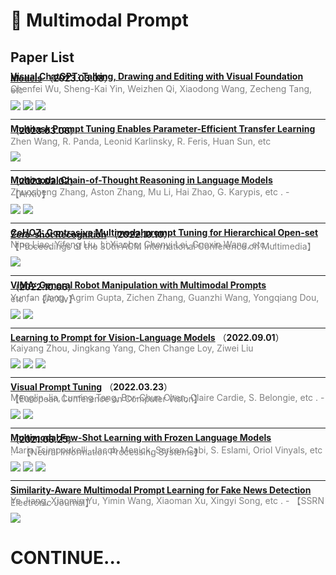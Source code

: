 # 📄 Multimodal Prompt

## Paper List

<div style="line-height:0.2em;">


[**Visual ChatGPT: Talking, Drawing and Editing with Visual Foundation Models**](https://arxiv.org/abs/2303.04671) （**2023.03.08**）

<font color="gray">Chenfei Wu, Sheng-Kai Yin, Weizhen Qi, Xiaodong Wang, Zecheng Tang, etc </font>

![](https://img.shields.io/badge/Citations-0-green)  ![](https://img.shields.io/badge/Mendeley%20Readers-111-red)  [![](https://img.shields.io/badge/Github%20Stars-13.9k-blue)](https://github.com/microsoft/visual-chatgpt)

---

[**Multitask Prompt Tuning Enables Parameter-Efficient Transfer Learning**](https://arxiv.org/abs/2303.02861) （**2023.03.06**）

<font color="gray">Zhen Wang, R. Panda, Leonid Karlinsky, R. Feris, Huan Sun, etc </font>

![](https://img.shields.io/badge/Citations-0-green)

---

[**Multimodal Chain-of-Thought Reasoning in Language Models**](https://doi.org/10.48550/arXiv.2302.00923) （**2023.02.02**）

<font color="gray">Zhuosheng Zhang, Aston Zhang, Mu Li, Hai Zhao, G. Karypis, etc .  - 【ArXiv】</font>

![](https://img.shields.io/badge/Citations-6-green)  [![](https://img.shields.io/badge/Github%20Stars-3.0k-blue)](https://github.com/amazon-science/mm-cot)

---

[**CoHOZ: Contrasive Multimodal prompt Tuning for Hierarchical Open-set Zero-shot Recognition**](https://doi.org/10.1145/3503161.3548021) （**2022.10.10**）

<font color="gray">Ning Liao, Yifeng Liu, Li Xiaobo, Chenyi Lei, Guoxin Wang, etc .  - 【Proceedings of the 30th ACM International Conference on Multimedia】</font>

![](https://img.shields.io/badge/Citations-0-green)

---

[**VIMA: General Robot Manipulation with Multimodal Prompts**](https://doi.org/10.48550/arXiv.2210.03094) （**2022.10.06**）

<font color="gray">Yunfan Jiang, Agrim Gupta, Zichen Zhang, Guanzhi Wang, Yongqiang Dou, etc .  - 【ArXiv】</font>

![](https://img.shields.io/badge/Citations-15-green)  [![](https://img.shields.io/badge/Github%20Stars-75-blue)](https://github.com/vimalabs/VIMABench)

---

[**Learning to Prompt for Vision-Language Models**](https://doi.org/10.1007/s11263-022-01653-1) （**2022.09.01**）

<font color="gray">Kaiyang Zhou, Jingkang Yang, Chen Change Loy, Ziwei Liu </font>

![](https://img.shields.io/badge/Citations-1-green)  ![](https://img.shields.io/badge/Mendeley%20Readers-399-red)  [![](https://img.shields.io/badge/Github%20Stars-762-blue)](https://github.com/kaiyangzhou/coop)

---

[**Visual Prompt Tuning**](https://doi.org/10.48550/arXiv.2203.12119) （**2022.03.23**）

<font color="gray">Menglin Jia, Luming Tang, Bor-Chun Chen, Claire Cardie, S. Belongie, etc .  - 【European Conference on Computer Vision】</font>

![](https://img.shields.io/badge/Citations-104-green)  [![](https://img.shields.io/badge/Github%20Stars-350-blue)](https://github.com/KMnP/vpt)

---

[**Multimodal Few-Shot Learning with Frozen Language Models**](https://arxiv.org/abs/2106.13884) （**2021.06.25**）

<font color="gray">Maria Tsimpoukelli, Jacob Menick, Serkan Cabi, S. Eslami, Oriol Vinyals, etc .  - 【Neural Information Processing Systems】</font>

![](https://img.shields.io/badge/Citations-173-green)  ![](https://img.shields.io/badge/Mendeley%20Readers-401-red)  [![](https://img.shields.io/badge/Github%20Stars-3-blue)](https://github.com/ivonajdenkoska/multimodal-meta-learn)

---

[**Similarity-Aware Multimodal Prompt Learning for Fake News Detection**](https://doi.org/10.2139/ssrn.4347542) 

<font color="gray">Ye Jiang, Xiaomin Yu, Yimin Wang, Xiaoman Xu, Xingyi Song, etc .  - 【SSRN Electronic Journal】</font>

![](https://img.shields.io/badge/Citations-0-green)


</div>

# CONTINUE...